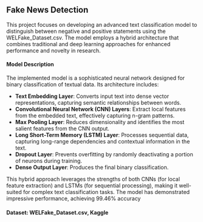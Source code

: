 ## Fake News Detection

This project focuses on developing an advanced text classification model to distinguish between negative and positive statements using the WELFake_Dataset.csv. The model employs a hybrid architecture that combines traditional and deep learning approaches for enhanced performance and novelty in research.

#### Model Description

The implemented model is a sophisticated neural network designed for binary classification of textual data. Its architecture includes:
- **Text Embedding Layer**: Converts input text into dense vector representations, capturing semantic relationships between words.
- **Convolutional Neural Network (CNN) Layers**: Extract local features from the embedded text, effectively capturing n-gram patterns.
- **Max Pooling Layer**: Reduces dimensionality and identifies the most salient features from the CNN output.
- **Long Short-Term Memory (LSTM) Layer**: Processes sequential data, capturing long-range dependencies and contextual information in the text.
- **Dropout Layer**: Prevents overfitting by randomly deactivating a portion of neurons during training.
- **Dense Output Layer**: Produces the final binary classification.
  
This hybrid approach leverages the strengths of both CNNs (for local feature extraction) and LSTMs (for sequential processing), making it well-suited for complex text classification tasks. The model has demonstrated impressive performance, achieving 99.46% accuracy 

#### Dataset: WELFake_Dataset.csv, Kaggle
